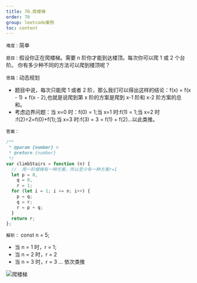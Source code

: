```yaml
---
title: 70.爬楼梯
order: 70
group: leetcode案例
toc: content
---
```


`难度：`简单

`题目：`假设你正在爬楼梯。需要 n 阶你才能到达楼顶。每次你可以爬 1 或 2 个台阶。
你有多少种不同的方法可以爬到楼顶呢？

`思路：`动态规划

- 题目中说，每次只能爬 1 或者 2 阶，那么我们可以得出这样的结论：f(x) =
  f(x - 1) + f(x - 2),也就是说爬到第 x 阶的方案是爬到 x-1 阶和 x-2 阶方案的总
  和。
- 考虑边界问题：当 x=0 时：f(0) = 1;当 x=1 时:f(1) = 1;当 x=2 时
  :f(2)=2=f(0)+f(1);当 x=3 时:f(3) = 3 = f(1) + f(2)...以此类推。

`答案：`

```js
/**
 * @param {number} n
 * @return {number}
 */
var climbStairs = function (n) {
  //  爬一阶楼梯有一种方案，所以至少有一种方案r=1
  let p = 0,
    q = 0,
    r = 1;
  for (let i = 1; i <= n; i++) {
    p = q;
    q = r;
    r = p + q;
  }
  return r;
};
```

`解析：` const n = 5;

- 当 n = 1 时，r = 1;
- 当 n = 2 时，r = 2
- 当 n = 3 时，r = 3 ... 依次类推

![爬楼梯](http://leexiaop.github.io/static/ibadgers/leetcode/stair.gif)
